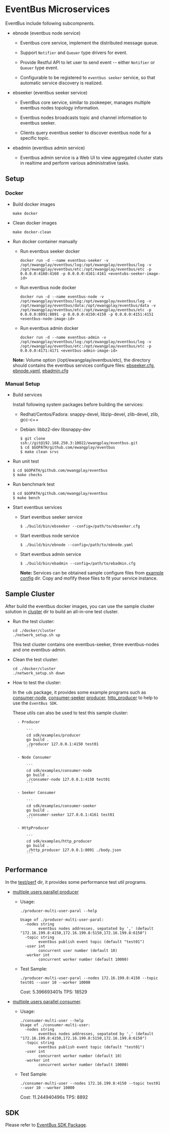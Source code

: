 # EventBus Microservices

EventBus include following subcompnents.

- ebnode (eventbus node service)

    - Eventbus core service, implement the distributed message queue.

    - Support `Notifier` and `Queuer` type drivers for event.

    - Provide Restful API to let user to send event -- either `Notifier` or `Queuer` type event.

    - Configurable to be registered to `eventbus seeker` service, so that automatic service discovery is realized.

- ebseeker (eventbus seeker service)

    - EventBus core service, similar to zookeeper, manages multiple eventbus nodes topology information.

    - Eventbus nodes broadcasts topic and channel information to eventbus seeker.

    - Clients query eventbus seeker to discover eventbus node for a specific topic.

- ebadmin (eventbus admin service)

    - Eventbus admin service is a Web UI to view aggregated cluster stats in realtime and perform various administrative tasks.

## Setup

### Docker

- Build docker images

    ```
    make docker
    ```

- Clean docker images

    ```
    make docker-clean
    ```

- Run docker container manually

    - Run eventbus seeker docker

        ```
        docker run -d --name eventbus-seeker -v /opt/ewangplay/eventbus/log:/opt/ewangplay/eventbus/log -v /opt/ewangplay/eventbus/etc:/opt/ewangplay/eventbus/etc -p 0.0.0.0:4160:4160 -p 0.0.0.0:4161:4161 <eventubs-seeker-image-id>
        ```

    - Run eventbus node docker 

        ```
        docker run -d --name eventbus-node -v /opt/ewangplay/eventbus/log:/opt/ewangplay/eventbus/log -v /opt/ewangplay/eventbus/data:/opt/ewangplay/eventbus/data -v /opt/ewangplay/eventbus/etc:/opt/ewangplay/eventbus/etc -p 0.0.0.0:8091:8091 -p 0.0.0.0:4150:4150 -p 0.0.0.0:4151:4151 <eventbus-node-image-id>
        ```

    - Run eventbus admin docker

        ```
        docker run -d --name eventbus-admin -v /opt/ewangplay/eventbus/log:/opt/ewangplay/eventbus/log -v /opt/ewangplay/eventbus/etc:/opt/ewangplay/eventbus/etc -p 0.0.0.0:4171:4171 <eventbus-admin-image-id>
        ```

    __Note:__ Volume option (/opt/ewangplay/eventbus/etc), the directory should contains the eventbus services configure files: [ebseeker.cfg](./docker/config/ebseeker.cfg.example), [ebnode.yaml](./docker/config/ebnode.yaml.example), [ebadmin.cfg](./docker/config/ebadmin.cfg.example)

### Manual Setup

- Build services

    Install following system packages before building the services:

    - Redhat/Centos/Fadora: snappy-devel, libzip-devel, zlib-devel, zlib, gcc-c++
    - Debian: libbz2-dev libsnappy-dev

        ```
        $ git clone ssh://git@192.168.250.3:10022/ewangplay/eventbus.git
        $ cd $GOPATH/github.com/ewangplay/eventbus
        $ make clean srvc
        ```

- Run unit test

    ```
    $ cd $GOPATH/github.com/ewangplay/eventbus
    $ make checks
    ```

- Run benchmark test

    ```
    $ cd $GOPATH/github.com/ewangplay/eventbus
    $ make bench
    ```

- Start eventbus services

    - Start eventbus seeker service

        ```
        $ ./build/bin/ebseeker --config=/path/to/ebseeker.cfg
        ```

    - Start eventbus node service

        ```
        $ ./build/bin/ebnode --config=/path/to/ebnode.yaml
        ```

    - Start eventbus admin service

        ```
        $ ./build/bin/ebadmin --config=/path/to/ebadmin.cfg
        ```
        __Note:__ Services can be obtained sample configure files from [example config](./docker/config) dir. Copy and mofify these files to fit your service instance.

## Sample Cluster

After build the eventbus docker images, you can use the sample cluster solution in [cluster](../docker/cluster) dir to build an all-in-one test cluster.

- Run the test cluster:

    ```
    cd ./docker/cluster 
    ./network_setup.sh up 
    ```

	This test cluster contains one eventbus-seeker, three eventbus-nodes and one eventbus-admin.

- Clean the test cluster:

    ```
    cd ./docker/cluster
    ./network_setup.sh down 
    ```

- How to test the cluster:

	In the `sdk` package, it provides some example programs such as [consumer-node](./sdk/examples/consumer-node/main.go), [consumer-seeker](./sdk/examples/consumer-seeker/main.go) [producer](./sdk/examples/producer/main.go), [http_producer](./sdk/examples/http_producer/main.go) to help to use the `EventBus SDK`. 

	These utils can also be used to test this sample cluster:

		- Producer
		
			```
			cd sdk/examples/producer
			go build .
			./producer 127.0.0.1:4150 test01
			```

		- Node Consumer
		
			```
			cd sdk/examples/consumer-node
			go build .
			./consumer-node 127.0.0.1:4150 test01
			```

		- Seeker Consumer
		
			```
			cd sdk/examples/consumer-seeker
			go build .
			./consumer-seeker 127.0.0.1:4161 test01
			```

		- HttpProducer
		
			```
			cd sdk/examples/http_producer
			go build .
			./http_producer 127.0.0.1:8091 ./body.json
			```

## Performance

In the [test/perf](./test/perf) dir, it provides some performance test util programs. 

- [multiple users parallel producer](./test/perf/producer-multi-user-paral.go)

	- Usage:

		```
		./producer-multi-user-paral --help

		Usage of ./producer-multi-user-paral:
		  -nodes string
				eventbus nodes addresses, sepatated by ',' (default "172.16.199.8:4150,172.16.199.8:5150,172.16.199.8:6150")
		  -topic string
				eventbus publish event topic (default "test01")
		  -user int
				concurrent user number (default 10)
		  -worker int
				concurrent worker number (default 10000)
		```

	- Test Sample:

		```
		./producer-multi-user-paral --nodes 172.16.199.8:4150 --topic test01 --user 10 --worker 10000
		```

		Cost: 5.396693401s
		TPS: 18529

- [multiple users parallel consumer](./test/perf/consumer-multi-user.go).

	- Usage:

		```
		./consumer-multi-user --help
		Usage of ./consumer-multi-user:
		  -nodes string
				eventbus nodes addresses, sepatated by ',' (default "172.16.199.8:4150,172.16.199.8:5150,172.16.199.8:6150")
		  -topic string
				eventbus publish event topic (default "test01")
		  -user int
				concurrent worker number (default 10)
		  -worker int
				concurrent worker number (default 10000)
		```

	- Test Sample:

		```
		./consumer-multi-user --nodes 172.16.199.8:4150 --topic test01 --user 10 --worker 10000
		```

		Cost: 11.244940496s
		TPS: 8892

## SDK

Please refer to [EventBus SDK Package](./sdk/README.md).

